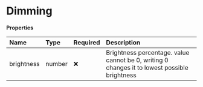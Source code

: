 # Dimming

**Properties**

| Name       | Type   | Required | Description                                                                                  |
| :--------- | :----- | :------- | :------------------------------------------------------------------------------------------- |
| brightness | number | ❌       | Brightness percentage. value cannot be 0, writing 0 changes it to lowest possible brightness |
